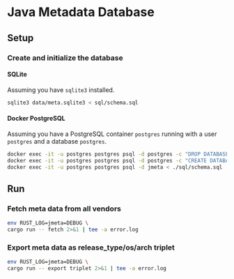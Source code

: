 # Java Metadata Database

## Setup

### Create and initialize the database

#### SQLite

Assuming you have `sqlite3` installed.

```bash
sqlite3 data/meta.sqlite3 < sql/schema.sql
```

#### Docker PostgreSQL

Assuming you have a PostgreSQL container `postgres` running with a user `postgres` and a database `postgres`.

```bash
docker exec -it -u postgres postgres psql -d postgres -c "DROP DATABASE jmeta;"
docker exec -it -u postgres postgres psql -d postgres -c "CREATE DATABASE jmeta;"
docker exec -it -u postgres postgres psql -d jmeta < ./sql/schema.sql
```

## Run

### Fetch meta data from all vendors

```bash
env RUST_LOG=jmeta=DEBUG \
cargo run -- fetch 2>&1 | tee -a error.log
```

### Export meta data as release_type/os/arch triplet

```bash
env RUST_LOG=jmeta=DEBUG \
cargo run -- export triplet 2>&1 | tee -a error.log
```
